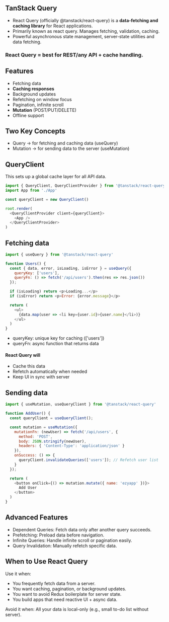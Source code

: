 ## TanStack Query
- React Query (officially @tanstack/react-query) is a **data-fetching and caching library** for React applications.
- Primarily known as react query. Manages fetching, validation, caching.
- Powerful asynchronous state management, server-state utilities and data fetching.

### React Query = best for REST/any API + cache handling.

## Features
- Fetching data
- **Caching responses**
- Background updates
- Refetching on window focus
- Pagination, infinite scroll
- **Mutation** (POST/PUT/DELETE)
- Offline support

## Two Key Concepts
- Query → for fetching and caching data (useQuery)
- Mutation → for sending data to the server (useMutation)

## QueryClient

This sets up a global cache layer for all API data.

```js
import { QueryClient, QueryClientProvider } from '@tanstack/react-query'
import App from './App'

const queryClient = new QueryClient()

root.render(
  <QueryClientProvider client={queryClient}>
    <App />
  </QueryClientProvider>
)
```

## Fetching data
```js
import { useQuery } from '@tanstack/react-query'

function Users() {
  const { data, error, isLoading, isError } = useQuery({
    queryKey: ['users'],
    queryFn: () => fetch('/api/users').then(res => res.json())
  });

  if (isLoading) return <p>Loading...</p>
  if (isError) return <p>Error: {error.message}</p>

  return (
    <ul>
      {data.map(user => <li key={user.id}>{user.name}</li>)}
    </ul>
  )
}
```

- queryKey: unique key for caching (['users'])
- queryFn: async function that returns data

#### React Query will
- Cache this data
- Refetch automatically when needed
- Keep UI in sync with server

## Sending data
```js
import { useMutation, useQueryClient } from '@tanstack/react-query'

function AddUser() {
  const queryClient = useQueryClient();

  const mutation = useMutation({
    mutationFn: (newUser) => fetch('/api/users', {
      method: 'POST',
      body: JSON.stringify(newUser),
      headers: { 'Content-Type': 'application/json' }
    }),
    onSuccess: () => {
      queryClient.invalidateQueries(['users']); // Refetch user list
    }
  });

  return (
    <button onClick={() => mutation.mutate({ name: 'ezyapp' })}>
      Add User
    </button>
  )
}
```

## Advanced Features
- Dependent Queries: Fetch data only after another query succeeds.
- Prefetching: Preload data before navigation.
- Infinite Queries: Handle infinite scroll or pagination easily.
- Query Invalidation: Manually refetch specific data.

## When to Use React Query
Use it when:
- You frequently fetch data from a server.
- You want caching, pagination, or background updates.
- You want to avoid Redux boilerplate for server state.
- You build apps that need reactive UI + async data.

Avoid it when: All your data is local-only (e.g., small to-do list without server).